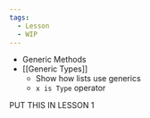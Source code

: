 ```yaml
---
tags:
  - Lesson
  - WIP
---
```

- Generic Methods
- [[Generic Types]]
	- Show how lists use generics
	- `x is Type` operator


PUT THIS IN LESSON 1